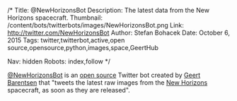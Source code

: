 /*
Title: @NewHorizonsBot
Description: The latest data from the New Horizons spacecraft.
Thumbnail: /content/bots/twitterbots/images/NewHorizonsBot.png
Link: http://twitter.com/NewHorizonsBot
Author: Stefan Bohacek
Date: October 6, 2015
Tags: twitter,twitterbot,active,open source,opensource,python,images,space,GeertHub

Nav: hidden
Robots: index,follow
*/

[@NewHorizonsBot](https://twitter.com/NewHorizonsBot) is an [open source](https://github.com/barentsen/NewHorizonsBot) Twitter bot created by [Geert Barentsen](https://twitter.com/GeertHub) that "tweets the latest raw images from the [New Horizons](https://twitter.com/ESA_Rosetta) spacecraft, as soon as they are released".
